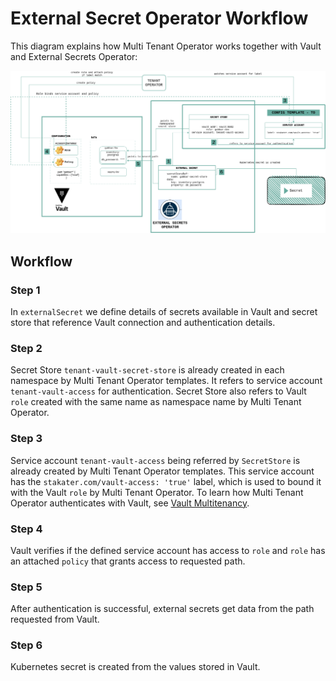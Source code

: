 # External Secret Operator Workflow

This diagram explains how Multi Tenant Operator works together with Vault and External Secrets Operator:

![External-Secrets-workflow](./images/external-secret-operator.png)

## Workflow

### Step 1

In `externalSecret` we define details of secrets available in Vault and secret store that reference Vault connection and authentication details.

### Step 2

Secret Store `tenant-vault-secret-store` is already created in each namespace by Multi Tenant Operator templates. It refers to service account `tenant-vault-access` for authentication. Secret Store also refers to Vault `role` created with the same name as namespace name by Multi Tenant Operator.

### Step 3

Service account `tenant-vault-access` being referred by `SecretStore` is already created by Multi Tenant Operator templates. This service account has the `stakater.com/vault-access: 'true'` label, which is used to bound it with the Vault `role` by Multi Tenant Operator. To learn how Multi Tenant Operator authenticates with Vault, see [Vault Multitenancy](https://docs.stakater.com/mto/latest/how-to-guides/enabling-multi-tenancy-vault.html).

### Step 4

Vault verifies if the defined service account has access to `role` and `role` has an attached `policy` that grants access to requested path.

### Step 5

After authentication is successful, external secrets get data from the path requested from Vault.

### Step 6

Kubernetes secret is created from the values stored in Vault.
